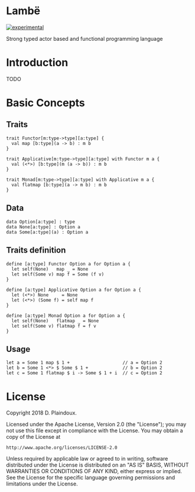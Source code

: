 # Lambë 

[![experimental](http://badges.github.io/stability-badges/dist/experimental.svg)](http://github.com/badges/stability-badges)

Strong typed actor based and functional programming language

# Introduction

TODO

# Basic Concepts

## Traits

``` 
trait Functor[m:type->type][a:type] {
  val map [b:type](a -> b) : m b
}

trait Applicative[m:type->type][a:type] with Functor m a {
  val (<*>) [b:type](m (a -> b)) : m b
}

trait Monad[m:type->type][a:type] with Applicative m a {
  val flatmap [b:type](a -> m b) : m b
}
```

## Data

```
data Option[a:type] : type
data None[a:type] : Option a
data Some[a:type](a) : Option a
```

## Traits definition

```
define [a:type] Functor Option a for Option a {
  let self(None)   map _ = None
  let self(Some v) map f = Some (f v)
}

define [a:type] Applicative Option a for Option a {
  let (<*>) None     = None
  let (<*>) (Some f) = self map f
}

define [a:type] Monad Option a for Option a {
  let self(None)   flatmap _ = None
  let self(Some v) flatmap f = f v
}
```

## Usage

```
let a = Some 1 map $ 1 +                    // a = Option 2
let b = Some 1 <*> $ Some $ 1 +             // b = Option 2
let c = Some 1 flatmap $ i -> Some $ 1 + i  // c = Option 2
```

# License

Copyright 2018 D. Plaindoux.

Licensed under the Apache License, Version 2.0 (the "License");
you may not use this file except in compliance with the License.
You may obtain a copy of the License at

    http://www.apache.org/licenses/LICENSE-2.0

Unless required by applicable law or agreed to in writing, software
distributed under the License is distributed on an "AS IS" BASIS,
WITHOUT WARRANTIES OR CONDITIONS OF ANY KIND, either express or implied.
See the License for the specific language governing permissions and
limitations under the License.
